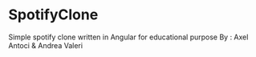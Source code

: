 # SpotifyClone
Simple spotify clone written in Angular for educational purpose
By : Axel Antoci & Andrea Valeri
